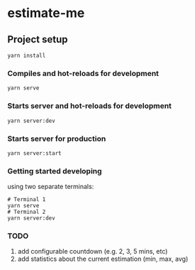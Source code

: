 # estimate-me

## Project setup
```
yarn install
```

### Compiles and hot-reloads for development
```
yarn serve
```

### Starts server and hot-reloads for development
```
yarn server:dev
```

### Starts server for production
```
yarn server:start
```

### Getting started developing
using two separate terminals:
```
# Terminal 1
yarn serve
# Terminal 2
yarn server:dev
```

### TODO
1. add configurable countdown (e.g. 2, 3, 5 mins, etc)
1. add statistics about the current estimation (min, max, avg)
